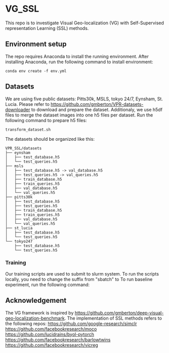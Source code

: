 # VG_SSL

This repo is to investigate Visual Geo-localization (VG) with Self-Supervised representation Learning (SSL) methods.

## Environment setup
The repo requires Anaconda to install the running environment. After installing Anaconda, run the following command to install environment:
```
conda env create -f env.yml
```

## Datasets
We are using five public datasets: Pitts30k, MSLS, tokyo 24/7, Eynsham, St. Lucia. Please refer to https://github.com/gmberton/VPR-datasets-downloader to download and prepare the dataset.
Additionaly, we use h5df files to merge the dataset images into one h5 files per dataset. Run the following command to prepare h5 files:
```
transform_dataset.sh
```
The datasets should be organized like this:
```
VPR_SSL/datasets
├── eynsham
│   ├── test_database.h5
│   └── test_queries.h5
├── msls
│   ├── test_database.h5 -> val_database.h5
│   ├── test_queries.h5 -> val_queries.h5
│   ├── train_database.h5
│   ├── train_queries.h5
│   ├── val_database.h5
│   └── val_queries.h5
├── pitts30k
│   ├── test_database.h5
│   ├── test_queries.h5
│   ├── train_database.h5
│   ├── train_queries.h5
│   ├── val_database.h5
│   └── val_queries.h5
├── st_lucia
│   ├── test_database.h5
│   └── test_queries.h5
└── tokyo247
    ├── test_database.h5
    └── test_queries.h5
```

### Training
Our training scripts are used to submit to slurm system. To run the scripts locally, you need to change the suffix from "sbatch" to 
To run baseline experiment, run the following command:


## Acknowledgement
The VG framework is inspired by https://github.com/gmberton/deep-visual-geo-localization-benchmark.
The implementation of SSL methods refers to the following repos:
https://github.com/google-research/simclr
https://github.com/facebookresearch/moco
https://github.com/lucidrains/byol-pytorch
https://github.com/facebookresearch/barlowtwins
https://github.com/facebookresearch/vicreg

